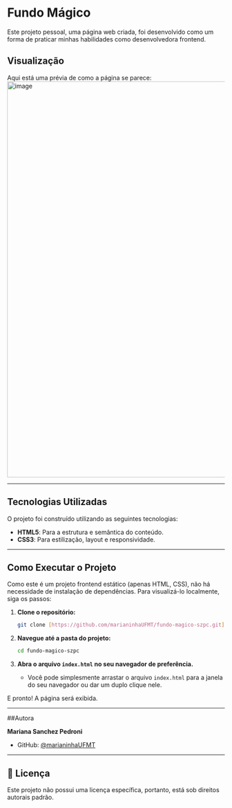 # Fundo Mágico

Este projeto pessoal, uma página web criada, foi desenvolvido como um forma de praticar minhas habilidades como desenvolvedora frontend.

## Visualização

Aqui está uma prévia de como a página se parece:
<img width="1742" height="916" alt="image" src="https://github.com/user-attachments/assets/9053eddc-6b34-4550-a100-5788415fc20f" />


---

## Tecnologias Utilizadas

O projeto foi construído utilizando as seguintes tecnologias:

-   **HTML5**: Para a estrutura e semântica do conteúdo.
-   **CSS3**: Para estilização, layout e responsividade.

---

## Como Executar o Projeto

Como este é um projeto frontend estático (apenas HTML, CSS), não há necessidade de instalação de dependências. Para visualizá-lo localmente, siga os passos:

1.  **Clone o repositório:**
    ```bash
    git clone [https://github.com/marianinhaUFMT/fundo-magico-szpc.git](https://github.com/marianinhaUFMT/fundo-magico-szpc.git)
    ```

2.  **Navegue até a pasta do projeto:**
    ```bash
    cd fundo-magico-szpc
    ```

3.  **Abra o arquivo `index.html` no seu navegador de preferência.**
    -   Você pode simplesmente arrastar o arquivo `index.html` para a janela do seu navegador ou dar um duplo clique nele.

E pronto! A página será exibida.

---

##Autora

**Mariana Sanchez Pedroni**

-   GitHub: [@marianinhaUFMT](https://github.com/marianinhaUFMT)

---

## 📄 Licença

Este projeto não possui uma licença específica, portanto, está sob direitos autorais padrão.
